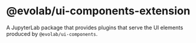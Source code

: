# @evolab/ui-components-extension

A JupyterLab package that provides plugins that serve the UI elements produced by `@evolab/ui-components`.
